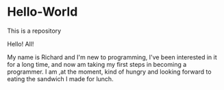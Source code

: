 # Hello-World
This is a repository

Hello! All!

My name is Richard and I'm new to programming, I've been interested in it for a long time, and now am taking my first steps in becoming a programmer.
I am ,at the moment, kind of hungry and looking forward to eating the sandwich I made for lunch.
